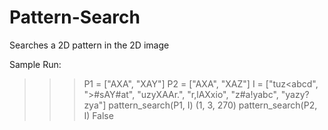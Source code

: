 # Pattern-Search
Searches a 2D pattern in the 2D image 

Sample Run:
>>> P1 = ["AXA", "XAY"]
>>> P2 = ["AXA", "XAZ"]
>>> I = ["tuz<abcd", ">#sAY#at", "uzyXAAr.", "r,lAXxio", "z#a!yabc", "yazy?zya"]
>>> pattern_search(P1, I)
(1, 3, 270)
>>> pattern_search(P2, I)
False
